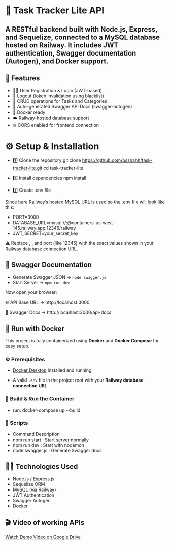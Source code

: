 # 🧩 Task Tracker Lite API

A RESTful backend built with Node.js, Express, and Sequelize, connected to a MySQL database hosted on Railway.
It includes JWT authentication, Swagger documentation (Autogen), and Docker support.
---

## 🚀 Features

- 🧑‍💻 User Registration & Login (JWT-based)
- 🔐 Logout (token invalidation using blacklist)
- 📂 CRUD operations for Tasks and Categories
- 🧭 Auto-generated Swagger API Docs (swagger-autogen)
- 🐳 Docker ready
- ☁️ Railway-hosted database support
- 🌐 CORS enabled for frontend connection


# ⚙️ Setup & Installation
- 1️⃣ Clone the repository
git clone https://github.com/bsshahh/task-tracker-lite.git
cd task-tracker-lite

- 2️⃣ Install dependencies
npm install

- 3️⃣ Create .env file

Since here Railway’s hosted MySQL URL is used so the .env file will look like this:

- PORT=3000
- DATABASE_URL=mysql://<username>:<password>@containers-us-west-145.railway.app:12345/railway
- JWT_SECRET=your_secret_key


⚠️ Replace <username>, <password>, and port (like 12345) with the exact values shown in your Railway database connection URL.


## 🧭 Swagger Documentation
- Generate Swagger JSON → `node swagger.js`  
- Start Server → `npm run dev`


Now open your browser:

🌐 API Base URL → http://localhost:3000

📘 Swagger Docs → http://localhost:3000/api-docs


## 🐳 Run with Docker

This project is fully containerized using **Docker** and **Docker Compose** for easy setup.

### ⚙️ Prerequisites
- [Docker Desktop](https://www.docker.com/products/docker-desktop/) installed and running  

- A valid `.env` file in the project root with your **Railway database connection URL**

### 🧱 Build & Run the Container
- run:
docker-compose up --build


### 🧰 Scripts
- Command	Description
- npm run start : Start server normally
- npm run dev : Start with nodemon
- node swagger.js : Generate Swagger docs



## 🧑‍💻 Technologies Used

- Node.js / Express.js
- Sequelize ORM
- MySQL (via Railway)
- JWT Authentication
- Swagger Autogen
- Docker

## 🎬 Video of working APIs 

[Watch Demo Video on Google Drive](https://drive.google.com/file/d/1ON31Hr0jjMVFX5Zm2XjNbLxZh7qU-1H4/view)
